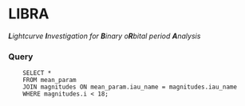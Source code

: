 # LIBRA
***L****ightcurve* ***I****nvestigation* *for* ***B****inary* *o****R****bital period* ***A****nalysis*


### Query
```
    SELECT *
    FROM mean_param
    JOIN magnitudes ON mean_param.iau_name = magnitudes.iau_name
    WHERE magnitudes.i < 18;
```
